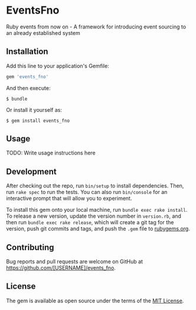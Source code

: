 # EventsFno

Ruby events from now on - A framework for 
introducing event sourcing to an already established system

## Installation

Add this line to your application's Gemfile:

```ruby
gem 'events_fno'
```

And then execute:

    $ bundle

Or install it yourself as:

    $ gem install events_fno

## Usage

TODO: Write usage instructions here

## Development

After checking out the repo, run `bin/setup` to install dependencies. Then, run `rake spec` to run the tests. You can also run `bin/console` for an interactive prompt that will allow you to experiment.

To install this gem onto your local machine, run `bundle exec rake install`. To release a new version, update the version number in `version.rb`, and then run `bundle exec rake release`, which will create a git tag for the version, push git commits and tags, and push the `.gem` file to [rubygems.org](https://rubygems.org).

## Contributing

Bug reports and pull requests are welcome on GitHub at https://github.com/[USERNAME]/events_fno.

## License

The gem is available as open source under the terms of the [MIT License](https://opensource.org/licenses/MIT).
